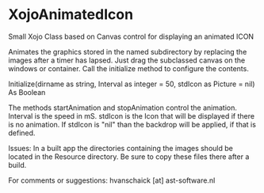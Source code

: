 # XojoAnimatedIcon
Small Xojo Class based on Canvas control for displaying an animated ICON

Animates the graphics stored in the named subdirectory by replacing the images after a timer has lapsed.
Just drag the subclassed canvas on the windows or container.
Call the initialize method to configure the contents. 

Initialize(dirname as string, Interval as integer = 50, stdIcon as Picture = nil) As Boolean

The methods startAnimation and stopAnimation control the animation. Interval is the speed in mS.
stdIcon is the Icon that will be displayed if there is no animation. 
If stdIcon is "nil" than the backdrop will be applied, if that is defined.

Issues: In a built app the directories containing the images should be located in the Resource directory. 
Be sure to copy these files there after a build. 

For comments or suggestions: hvanschaick [at] ast-software.nl
